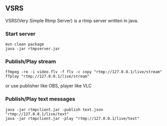 ## VSRS

VSRS(Very Simple Rtmp Server) is a rtmp server written in java.

### Start server
```
mvn clean package
java -jar rtmpserver.jar
```

### Publish/Play stream
```
ffmpeg -re -i video.flv -f flv -c copy "rtmp://127.0.0.1/live/stream"
ffplay "rtmp://127.0.0.1/live/stream"
```
or use publisher like OBS, player like VLC

### Publish/Play text messages
```
java -jar rtmpclient.jar -publish text.json "rtmp://127.0.0.1/live/text"
java -jar rtmpclient.jar -play "rtmp://127.0.0.1/live/text"
```